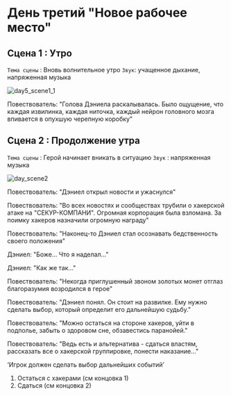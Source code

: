 # День третий "Новое рабочее место"

## Сцена 1 : Утро
`Тема сцены` : Вновь волнительное утро
`Звук`: учащенное дыхание, напряженная музыка

![day5_scene1_1](https://github.com/Yarik7Fedorov/NovellaUrfu/assets/92790655/34186f01-b1ab-4701-bf9a-2f9b234dc1f9)


Повествователь: "Голова Дэниела раскалывалась. Было ощущение, что каждая извилинка, каждая ниточка, каждый нейрон головного мозга впивается в опухшую черепную коробку"

## Сцена 2 : Продолжение утра

`Тема сцены` : Герой начинает вникать в ситуацию
`Звук` :  напряженная музыка


![day_scene2](https://github.com/Yarik7Fedorov/NovellaUrfu/assets/150283668/53592608-d170-4645-a25e-7c0f8a717401)

Повествователь: "Дэниел открыл новости и ужаснулся"

Повествователь: "Во всех новостях и сообществах трубили о хакерской атаке на "СЕКУР-КОМПАНИ". Огромная корпорация была взломана. За поимку хакеров назначили огромную награду"

Повествователь: "Наконец-то Дэниел стал осознавать бедственность своего положения"

Дэниел: "Боже... Что я наделал..."

Дэниел: "Как же так..."

Повествователь: "Некогда приглушенный звоном золотых монет отглаз благоразумия возродился в герое"

Повествователь: "Дэниел понял. Он стоит на развилке. Ему нужно сделать выбор, который определит его дальнейшую судьбу."

Повествователь: "Можно остаться на стороне хакеров, уйти в подполье, забыть о здоровом сне, обзавестись паранойей."

Повествователь: "Ведь есть и альтернатива - сдаться властям, рассказать все о хакерской группировке, понести наказание..."

‘Игрок должен сделать выбор дальнейших событий’

1. Остаться с хакерами (см концовка 1)
2. Сдаться (см концовка 2)
